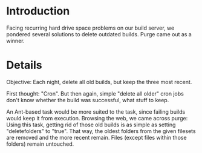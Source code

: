 # Introduction #
Facing recurring hard drive space problems on our build server, we pondered several solutions to delete outdated builds. Purge came out as a winner.


# Details #
Objective: Each night, delete all old builds, but keep the three most recent.

First thought: "Cron". But then again, simple "delete all older" cron jobs don't know whether the build was successful, what stuff to keep.

An Ant-based task would be more suited to the task, since failing builds would keep it from execution. Browsing the web, we came across purge: Using this task, getting rid of those old builds is as simple as setting "deletefolders" to "true". That way, the oldest folders from the given filesets are removed and the more recent remain. Files (except files within those folders) remain untouched.